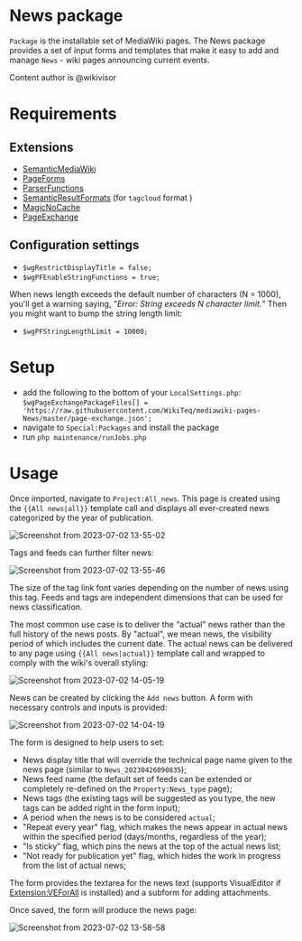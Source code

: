 # News package

`Package` is the installable set of MediaWiki pages. The News package provides a set of input forms and templates that make it easy to add and manage `News` - wiki pages announcing current events.

Content author is @wikivisor

# Requirements

## Extensions

* [SemanticMediaWiki](https://www.semantic-mediawiki.org/wiki/Help:Installation/Quick_guide)
* [PageForms](https://www.mediawiki.org/wiki/Special:MyLanguage/Extension:Page_Forms/Download_and_installation)
* [ParserFunctions](https://www.mediawiki.org/wiki/Special:MyLanguage/Extension:ParserFunctions)
* [SemanticResultFormats](https://www.semantic-mediawiki.org/wiki/Extension:Semantic_Result_Formats/Installation) (for `tagcloud` format )
* [MagicNoCache](https://www.mediawiki.org/wiki/Special:MyLanguage/Extension:MagicNoCache)
* [PageExchange](https://www.mediawiki.org/wiki/Extension:Page_Exchange)

## Configuration settings

* `$wgRestrictDisplayTitle = false;`
* `$wgPFEnableStringFunctions = true;`

When news length exceeds the default number of characters (N = 1000), you'll get a warning saying, "_Error: String exceeds N character limit._" Then you might want to bump the string length limit:

* `$wgPFStringLengthLimit = 10000;`

# Setup

* add the following to the bottom of your `LocalSettings.php`: `$wgPageExchangePackageFiles[] = 'https://raw.githubusercontent.com/WikiTeq/mediawiki-pages-News/master/page-exchange.json';`
* navigate to `Special:Packages` and install the package
* run `php maintenance/runJobs.php`

# Usage

Once imported, navigate to `Project:All_news`. This page is created using the `{{All news|all}}` template call and displays all ever-created news categorized by the year of publication. 

![Screenshot from 2023-07-02 13-55-02](https://github.com/WikiTeq/mediawiki-pages-News/assets/62721134/4bc7eafa-b2ef-419e-8cb8-1339ec1c6ae8)

Tags and feeds can further filter news:

![Screenshot from 2023-07-02 13-55-46](https://github.com/WikiTeq/mediawiki-pages-News/assets/62721134/4d365fae-990c-4f87-9522-07b35e570d5e)

The size of the tag link font varies depending on the number of news using this tag. Feeds and tags are independent dimensions that can be used for news classification.

The most common use case is to deliver the "actual" news rather than the full history of the news posts. By "actual", we mean news, the visibility period of which includes the current date. The actual news can be delivered to any page using `{{All news|actual}}` template call and wrapped to comply with the wiki's overall styling: 

![Screenshot from 2023-07-02 14-05-19](https://github.com/WikiTeq/mediawiki-pages-News/assets/62721134/26e57994-5746-4cf6-b79a-5a4dd5b550ae)

News can be created by clicking the `Add news` button. A form with necessary controls and inputs is provided:

![Screenshot from 2023-07-02 14-04-19](https://github.com/WikiTeq/mediawiki-pages-News/assets/62721134/3a771c51-13fd-4466-a5f4-184dffcd3d2e)

The form is designed to help users to set:
* News display title that will override the technical page name given to the news page (similar to `News_20230426090835`);
* News feed name (the default set of feeds can be extended or completely re-defined on the `Property:News_type` page);
* News tags (the existing tags will be suggested as you type, the new tags can be added right in the form input);
* A period when the news is to be considered `actual`;
* "Repeat every year" flag, which makes the news appear in actual news within the specified period (days/months, regardless of the year);
* "Is sticky" flag, which pins the news at the top of the actual news list;
* "Not ready for publication yet" flag, which hides the work in progress from the list of actual news;

The form provides the textarea for the news text (supports VisualEditor if [Extension:VEForAll](https://www.mediawiki.org/wiki/Extension:VEForAll) is installed) and a subform for adding attachments.

Once saved, the form will produce the news page:

![Screenshot from 2023-07-02 13-58-58](https://github.com/WikiTeq/mediawiki-pages-News/assets/62721134/daa7207a-e2cb-4de0-a388-c45bff5f897c)




